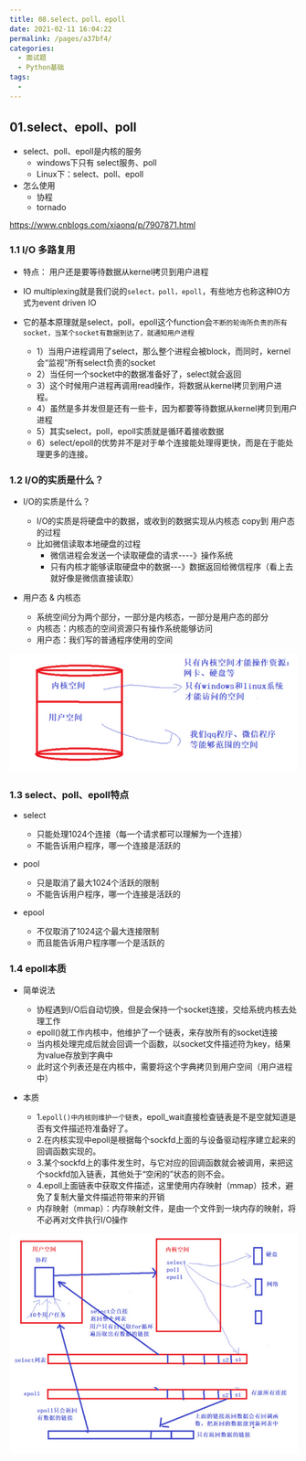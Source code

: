 ```yaml
---
title: 08.select、poll、epoll
date: 2021-02-11 16:04:22
permalink: /pages/a37bf4/
categories:
  - 面试题
  - Python基础
tags:
  - 
---
```

## 01.select、epoll、poll

- select、poll、epoll是内核的服务
  - windows下只有 select服务、poll
  - Linux下：select、poll、epoll
- 怎么使用
  - 协程
  - tornado

https://www.cnblogs.com/xiaonq/p/7907871.html

### 1.1 I/O 多路复用

- 特点： 用户还是要等待数据从kernel拷贝到用户进程

- IO multiplexing就是我们说的`select，poll，epoll`，有些地方也称这种IO方式为event driven IO

- 它的基本原理就是select，poll，epoll这个function会`不断的轮询所负责的所有socket，当某个socket有数据到达了，就通知用户进程`
  - 1）当用户进程调用了select，那么整个进程会被block，而同时，kernel会“监视”所有select负责的socket
  - 2）当任何一个socket中的数据准备好了，select就会返回
  - 3）这个时候用户进程再调用read操作，将数据从kernel拷贝到用户进程。
  - 4）虽然是多并发但是还有一些卡，因为都要等待数据从kernel拷贝到用户进程
  - 5）其实select，poll，epoll实质就是循环着接收数据　　
  - 6）select/epoll的优势并不是对于单个连接能处理得更快，而是在于能处理更多的连接。

### 1.2 I/O的实质是什么？

- I/O的实质是什么？

  - I/O的实质是将硬盘中的数据，或收到的数据实现从内核态 copy到 用户态的过程
  - 比如微信读取本地硬盘的过程
    - 微信进程会发送一个读取硬盘的请求----》操作系统
    - 只有内核才能够读取硬盘中的数据---》数据返回给微信程序（看上去就好像是微信直接读取）

- 用户态 & 内核态

  - 系统空间分为两个部分，一部分是内核态，一部分是用户态的部分
  - 内核态：内核态的空间资源只有操作系统能够访问
  - 用户态：我们写的普通程序使用的空间

![image-20210211160535533](./assets/image-20210211160535533.png)

### 1.3 select、poll、epoll特点

- select
  - 只能处理1024个连接（每一个请求都可以理解为一个连接）
  - 不能告诉用户程序，哪一个连接是活跃的

- pool

  - 只是取消了最大1024个活跃的限制
  - 不能告诉用户程序，哪一个连接是活跃的

- epool

  - 不仅取消了1024这个最大连接限制
  - 而且能告诉用户程序哪一个是活跃的


### 1.4 epoll本质

- 简单说法
  - 协程遇到I/O后自动切换，但是会保持一个socket连接，交给系统内核去处理工作
  - epoll()就工作内核中，他维护了一个链表，来存放所有的socket连接
  - 当内核处理完成后就会回调一个函数，以socket文件描述符为key，结果为value存放到字典中
  - 此时这个列表还是在内核中，需要将这个字典拷贝到用户空间（用户进程中）

- 本质
  -  1.`epoll()中内核则维护一个链表`，epoll_wait直接检查链表是不是空就知道是否有文件描述符准备好了。
  -  2.在内核实现中epoll是根据每个sockfd上面的与设备驱动程序建立起来的回调函数实现的。
  -  3.某个sockfd上的事件发生时，与它对应的回调函数就会被调用，来把这个sockfd加入链表，其他处于“空闲的”状态的则不会。
  -  4.epoll上面链表中获取文件描述，这里使用内存映射（mmap）技术，避免了复制大量文件描述符带来的开销
  -  内存映射（mmap）：内存映射文件，是由一个文件到一块内存的映射，将不必再对文件执行I/O操作

<img src="./assets/image-20210211160608539.png" alt="image-20210211160608539"  />





